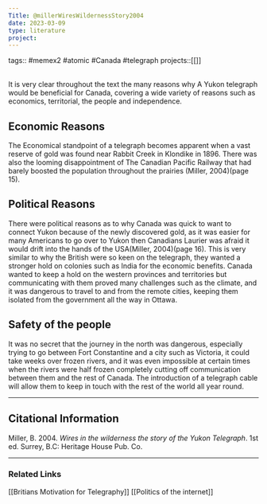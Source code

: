 ```yaml
---
Title: @millerWiresWildernessStory2004
date: 2023-03-09
type: literature
project:
---
```

tags:: #memex2 #atomic #Canada #telegraph 
projects::[[]]


<br>
It is very clear throughout the text the many reasons why A Yukon telegraph would be beneficial for Canada, covering a wide variety of reasons such as economics, territorial, the people and independence.

## Economic Reasons
The Economical standpoint of a telegraph becomes apparent when a vast reserve of gold was found near Rabbit Creek in Klondike in 1896. There was also the looming disappointment of The Canadian Pacific Railway that had barely boosted the population throughout the prairies (Miller, 2004)(page 15).

## Political Reasons
There were political reasons as to why Canada was quick to want to connect Yukon because of the newly discovered gold, as it was easier for many Americans to go over to Yukon then Canadians Laurier was afraid it would drift into the hands of the USA(Miller, 2004)(page 16). This is very similar to why the British were so keen on the telegraph, they wanted a stronger hold on colonies such as India for the economic benefits. Canada wanted to keep a hold on the western provinces and territories but communicating with them proved many challenges such as the climate, and it was dangerous to travel to and from the remote cities, keeping them isolated from the government all the way in Ottawa. 
## Safety of the people
It was no secret that the journey in the north was dangerous, especially trying to go between Fort Constantine and a city such as Victoria, it could take weeks over frozen rivers, and it was even impossible at certain times when the rivers were half frozen completely cutting off communication between them and the rest of Canada. The introduction of a telegraph cable will allow them to keep in touch with the rest of the world all year round.


---
## Citational Information

Miller, B. 2004. _Wires in the wilderness the story of the Yukon Telegraph_. 1st ed. Surrey, B.C: Heritage House Pub. Co.

---

### Related Links

[[Britians Motivation for Telegraphy]] 
[[Politics of the internet]]
